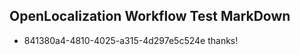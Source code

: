 ## OpenLocalization Workflow Test MarkDown
* 841380a4-4810-4025-a315-4d297e5c524e thanks!

<!--HONumber=Aug16_HO4-->


